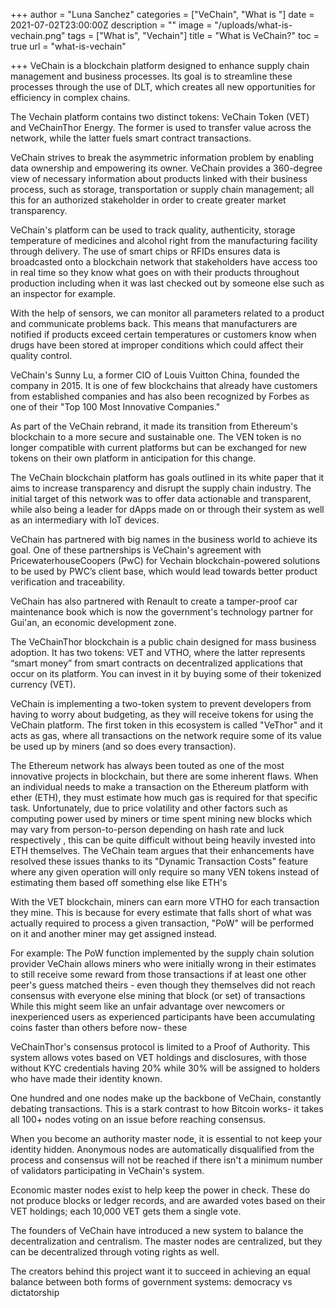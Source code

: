 +++
author = "Luna Sanchez"
categories = ["VeChain", "What is "]
date = 2021-07-02T23:00:00Z
description = ""
image = "/uploads/what-is-vechain.png"
tags = ["What is", "Vechain"]
title = "What is VeChain?"
toc = true
url = "what-is-vechain"

+++
VeChain is a blockchain platform designed to enhance supply chain management and business processes. Its goal is to streamline these processes through the use of DLT, which creates all new opportunities for efficiency in complex chains.

The Vechain platform contains two distinct tokens: VeChain Token (VET) and VeChainThor Energy. The former is used to transfer value across the network, while the latter fuels smart contract transactions.

VeChain strives to break the asymmetric information problem by enabling data ownership and empowering its owner. VeChain provides a 360-degree view of necessary information about products linked with their business process, such as storage, transportation or supply chain management; all this for an authorized stakeholder in order to create greater market transparency.

VeChain's platform can be used to track quality, authenticity, storage temperature of medicines and alcohol right from the manufacturing facility through delivery. The use of smart chips or RFIDs ensures data is broadcasted onto a blockchain network that stakeholders have access too in real time so they know what goes on with their products throughout production including when it was last checked out by someone else such as an inspector for example.

With the help of sensors, we can monitor all parameters related to a product and communicate problems back. This means that manufacturers are notified if products exceed certain temperatures or customers know when drugs have been stored at improper conditions which could affect their quality control.

VeChain's Sunny Lu, a former CIO of Louis Vuitton China, founded the company in 2015. It is one of few blockchains that already have customers from established companies and has also been recognized by Forbes as one of their "Top 100 Most Innovative Companies."

As part of the VeChain rebrand, it made its transition from Ethereum's blockchain to a more secure and sustainable one. The VEN token is no longer compatible with current platforms but can be exchanged for new tokens on their own platform in anticipation for this change.

The VeChain blockchain platform has goals outlined in its white paper that it aims to increase transparency and disrupt the supply chain industry. The initial target of this network was to offer data actionable and transparent, while also being a leader for dApps made on or through their system as well as an intermediary with IoT devices.

VeChain has partnered with big names in the business world to achieve its goal. One of these partnerships is VeChain's agreement with PricewaterhouseCoopers (PwC) for Vechain blockchain-powered solutions to be used by PWC’s client base, which would lead towards better product verification and traceability.

VeChain has also partnered with Renault to create a tamper-proof car maintenance book which is now the government's technology partner for Gui'an, an economic development zone.

The VeChainThor blockchain is a public chain designed for mass business adoption. It has two tokens: VET and VTHO, where the latter represents “smart money” from smart contracts on decentralized applications that occur on its platform. You can invest in it by buying some of their tokenized currency (VET).

VeChain is implementing a two-token system to prevent developers from having to worry about budgeting, as they will receive tokens for using the VeChain platform. The first token in this ecosystem is called "VeThor" and it acts as gas, where all transactions on the network require some of its value be used up by miners (and so does every transaction).

The Ethereum network has always been touted as one of the most innovative projects in blockchain, but there are some inherent flaws. When an individual needs to make a transaction on the Ethereum platform with ether (ETH), they must estimate how much gas is required for that specific task. Unfortunately, due to price volatility and other factors such as computing power used by miners or time spent mining new blocks which may vary from person-to-person depending on hash rate and luck respectively , this can be quite difficult without being heavily invested into ETH themselves. The VeChain team argues that their enhancements have resolved these issues thanks to its "Dynamic Transaction Costs" feature where any given operation will only require so many VEN tokens instead of estimating them based off something else like ETH's

With the VET blockchain, miners can earn more VTHO for each transaction they mine. This is because for every estimate that falls short of what was actually required to process a given transaction, "PoW" will be performed on it and another miner may get assigned instead.  
   
 For example: The PoW function implemented by the supply chain solution provider VeChain allows miners who were initially wrong in their estimates to still receive some reward from those transactions if at least one other peer's guess matched theirs - even though they themselves did not reach consensus with everyone else mining that block (or set) of transactions While this might seem like an unfair advantage over newcomers or inexperienced users as experienced participants have been accumulating coins faster than others before now- these

VeChainThor's consensus protocol is limited to a Proof of Authority. This system allows votes based on VET holdings and disclosures, with those without KYC credentials having 20% while 30% will be assigned to holders who have made their identity known.

One hundred and one nodes make up the backbone of VeChain, constantly debating transactions. This is a stark contrast to how Bitcoin works- it takes all 100+ nodes voting on an issue before reaching consensus.

When you become an authority master node, it is essential to not keep your identity hidden. Anonymous nodes are automatically disqualified from the process and consensus will not be reached if there isn't a minimum number of validators participating in VeChain's system.

Economic master nodes exist to help keep the power in check. These do not produce blocks or ledger records, and are awarded votes based on their VET holdings; each 10,000 VET gets them a single vote.

The founders of VeChain have introduced a new system to balance the decentralization and centralism. The master nodes are centralized, but they can be decentralized through voting rights as well.  
  
The creators behind this project want it to succeed in achieving an equal balance between both forms of government systems: democracy vs dictatorship